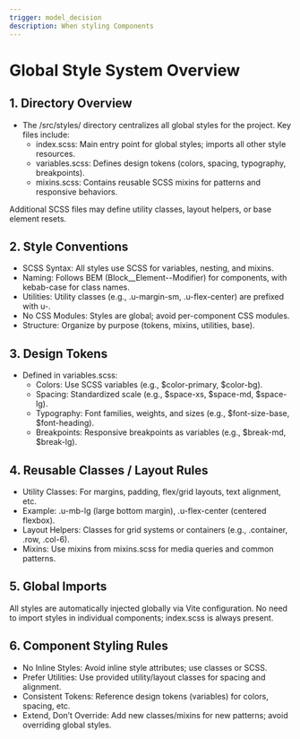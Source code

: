 ```yaml
---
trigger: model_decision
description: When styling Components
---
```


# Global Style System Overview

## 1. Directory Overview

- The /src/styles/ directory centralizes all global styles for the project. Key files include:
  - index.scss: Main entry point for global styles; imports all other style resources.
  - variables.scss: Defines design tokens (colors, spacing, typography, breakpoints).
  - mixins.scss: Contains reusable SCSS mixins for patterns and responsive behaviors.

Additional SCSS files may define utility classes, layout helpers, or base element resets.

## 2. Style Conventions

- SCSS Syntax: All styles use SCSS for variables, nesting, and mixins.
- Naming: Follows BEM (Block\_\_Element--Modifier) for components, with kebab-case for class names.
- Utilities: Utility classes (e.g., .u-margin-sm, .u-flex-center) are prefixed with u-.
- No CSS Modules: Styles are global; avoid per-component CSS modules.
- Structure: Organize by purpose (tokens, mixins, utilities, base).

## 3. Design Tokens

- Defined in variables.scss:
  - Colors: Use SCSS variables (e.g., $color-primary, $color-bg).
  - Spacing: Standardized scale (e.g., $space-xs, $space-md, $space-lg).
  - Typography: Font families, weights, and sizes (e.g., $font-size-base, $font-heading).
  - Breakpoints: Responsive breakpoints as variables (e.g., $break-md, $break-lg).

## 4. Reusable Classes / Layout Rules

- Utility Classes: For margins, padding, flex/grid layouts, text alignment, etc.
- Example: .u-mb-lg (large bottom margin), .u-flex-center (centered flexbox).
- Layout Helpers: Classes for grid systems or containers (e.g., .container, .row, .col-6).
- Mixins: Use mixins from mixins.scss for media queries and common patterns.

## 5. Global Imports

All styles are automatically injected globally via Vite configuration.
No need to import styles in individual components; index.scss is always present.

## 6. Component Styling Rules

- No Inline Styles: Avoid inline style attributes; use classes or SCSS.
- Prefer Utilities: Use provided utility/layout classes for spacing and alignment.
- Consistent Tokens: Reference design tokens (variables) for colors, spacing, etc.
- Extend, Don’t Override: Add new classes/mixins for new patterns; avoid overriding global styles.
